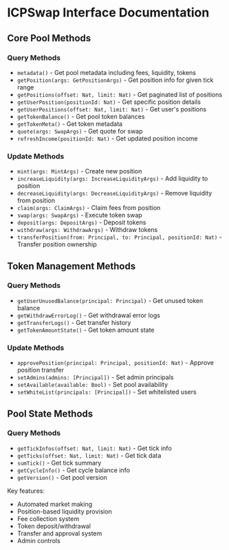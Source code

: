 # ICPSwap Interface Documentation

## Core Pool Methods

### Query Methods
- `metadata()` - Get pool metadata including fees, liquidity, tokens
- `getPosition(args: GetPositionArgs)` - Get position info for given tick range
- `getPositions(offset: Nat, limit: Nat)` - Get paginated list of positions
- `getUserPosition(positionId: Nat)` - Get specific position details
- `getUserPositions(offset: Nat, limit: Nat)` - Get user's positions
- `getTokenBalance()` - Get pool token balances
- `getTokenMeta()` - Get token metadata
- `quote(args: SwapArgs)` - Get quote for swap
- `refreshIncome(positionId: Nat)` - Get updated position income

### Update Methods
- `mint(args: MintArgs)` - Create new position
- `increaseLiquidity(args: IncreaseLiquidityArgs)` - Add liquidity to position
- `decreaseLiquidity(args: DecreaseLiquidityArgs)` - Remove liquidity from position
- `claim(args: ClaimArgs)` - Claim fees from position
- `swap(args: SwapArgs)` - Execute token swap
- `deposit(args: DepositArgs)` - Deposit tokens
- `withdraw(args: WithdrawArgs)` - Withdraw tokens
- `transferPosition(from: Principal, to: Principal, positionId: Nat)` - Transfer position ownership

## Token Management Methods

### Query Methods
- `getUserUnusedBalance(principal: Principal)` - Get unused token balance
- `getWithdrawErrorLog()` - Get withdrawal error logs
- `getTransferLogs()` - Get transfer history
- `getTokenAmountState()` - Get token amount state

### Update Methods
- `approvePosition(principal: Principal, positionId: Nat)` - Approve position transfer
- `setAdmins(admins: [Principal])` - Set admin principals
- `setAvailable(available: Bool)` - Set pool availability
- `setWhiteList(principals: [Principal])` - Set whitelisted users

## Pool State Methods

### Query Methods
- `getTickInfos(offset: Nat, limit: Nat)` - Get tick info
- `getTicks(offset: Nat, limit: Nat)` - Get tick data
- `sumTick()` - Get tick summary
- `getCycleInfo()` - Get cycle balance info
- `getVersion()` - Get pool version

Key features:
- Automated market making
- Position-based liquidity provision
- Fee collection system
- Token deposit/withdrawal
- Transfer and approval system
- Admin controls
